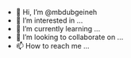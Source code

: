 - 👋 Hi, I’m @mbdubgeineh
- 👀 I’m interested in ...
- 🌱 I’m currently learning ...
- 💞️ I’m looking to collaborate on ...
- 📫 How to reach me ...

<!---
mbdubgeineh/mbdubgeineh is a ✨ special ✨ repository because its `README.md` (this file) appears on your GitHub profile.
You can click the Preview link to take a look at your changes.
--->
